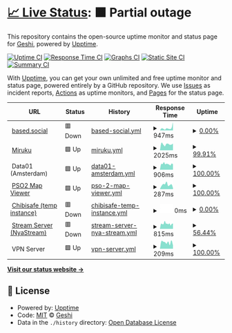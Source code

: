 # [📈 Live Status](https://demo.upptime.js.org): <!--live status--> **🟧 Partial outage**

This repository contains the open-source uptime monitor and status page for [Geshi](geshii.moe), powered by [Upptime](https://github.com/upptime/upptime).

[![Uptime CI](https://github.com/geshii/status/workflows/Uptime%20CI/badge.svg)](https://github.com/geshii/status/actions?query=workflow%3A%22Uptime+CI%22)
[![Response Time CI](https://github.com/geshii/status/workflows/Response%20Time%20CI/badge.svg)](https://github.com/geshii/status/actions?query=workflow%3A%22Response+Time+CI%22)
[![Graphs CI](https://github.com/geshii/status/workflows/Graphs%20CI/badge.svg)](https://github.com/geshii/status/actions?query=workflow%3A%22Graphs+CI%22)
[![Static Site CI](https://github.com/geshii/status/workflows/Static%20Site%20CI/badge.svg)](https://github.com/geshii/status/actions?query=workflow%3A%22Static+Site+CI%22)
[![Summary CI](https://github.com/geshii/status/workflows/Summary%20CI/badge.svg)](https://github.com/geshii/status/actions?query=workflow%3A%22Summary+CI%22)

With [Upptime](https://upptime.js.org), you can get your own unlimited and free uptime monitor and status page, powered entirely by a GitHub repository. We use [Issues](https://github.com/geshii/status/issues) as incident reports, [Actions](https://github.com/geshii/status/actions) as uptime monitors, and [Pages](https://demo.upptime.js.org) for the status page.

<!--start: status pages-->
<!-- This summary is generated by Upptime (https://github.com/upptime/upptime) -->
<!-- Do not edit this manually, your changes will be overwritten -->
<!-- prettier-ignore -->
| URL | Status | History | Response Time | Uptime |
| --- | ------ | ------- | ------------- | ------ |
| <img alt="" src="https://based.social/favicon.ico" height="13"> [based.social](https://based.social) | 🟥 Down | [based-social.yml](https://github.com/geshii/status/commits/HEAD/history/based-social.yml) | <details><summary><img alt="Response time graph" src="./graphs/based-social/response-time-week.png" height="20"> 947ms</summary><br><a href="https://status.miruku.cafe/history/based-social"><img alt="Response time 811" src="https://img.shields.io/endpoint?url=https%3A%2F%2Fraw.githubusercontent.com%2Fgeshii%2Fstatus%2FHEAD%2Fapi%2Fbased-social%2Fresponse-time.json"></a><br><a href="https://status.miruku.cafe/history/based-social"><img alt="24-hour response time 3208" src="https://img.shields.io/endpoint?url=https%3A%2F%2Fraw.githubusercontent.com%2Fgeshii%2Fstatus%2FHEAD%2Fapi%2Fbased-social%2Fresponse-time-day.json"></a><br><a href="https://status.miruku.cafe/history/based-social"><img alt="7-day response time 947" src="https://img.shields.io/endpoint?url=https%3A%2F%2Fraw.githubusercontent.com%2Fgeshii%2Fstatus%2FHEAD%2Fapi%2Fbased-social%2Fresponse-time-week.json"></a><br><a href="https://status.miruku.cafe/history/based-social"><img alt="30-day response time 825" src="https://img.shields.io/endpoint?url=https%3A%2F%2Fraw.githubusercontent.com%2Fgeshii%2Fstatus%2FHEAD%2Fapi%2Fbased-social%2Fresponse-time-month.json"></a><br><a href="https://status.miruku.cafe/history/based-social"><img alt="1-year response time 811" src="https://img.shields.io/endpoint?url=https%3A%2F%2Fraw.githubusercontent.com%2Fgeshii%2Fstatus%2FHEAD%2Fapi%2Fbased-social%2Fresponse-time-year.json"></a></details> | <details><summary><a href="https://status.miruku.cafe/history/based-social">0.00%</a></summary><a href="https://status.miruku.cafe/history/based-social"><img alt="All-time uptime 78.72%" src="https://img.shields.io/endpoint?url=https%3A%2F%2Fraw.githubusercontent.com%2Fgeshii%2Fstatus%2FHEAD%2Fapi%2Fbased-social%2Fuptime.json"></a><br><a href="https://status.miruku.cafe/history/based-social"><img alt="24-hour uptime 0.00%" src="https://img.shields.io/endpoint?url=https%3A%2F%2Fraw.githubusercontent.com%2Fgeshii%2Fstatus%2FHEAD%2Fapi%2Fbased-social%2Fuptime-day.json"></a><br><a href="https://status.miruku.cafe/history/based-social"><img alt="7-day uptime 0.00%" src="https://img.shields.io/endpoint?url=https%3A%2F%2Fraw.githubusercontent.com%2Fgeshii%2Fstatus%2FHEAD%2Fapi%2Fbased-social%2Fuptime-week.json"></a><br><a href="https://status.miruku.cafe/history/based-social"><img alt="30-day uptime 60.15%" src="https://img.shields.io/endpoint?url=https%3A%2F%2Fraw.githubusercontent.com%2Fgeshii%2Fstatus%2FHEAD%2Fapi%2Fbased-social%2Fuptime-month.json"></a><br><a href="https://status.miruku.cafe/history/based-social"><img alt="1-year uptime 78.72%" src="https://img.shields.io/endpoint?url=https%3A%2F%2Fraw.githubusercontent.com%2Fgeshii%2Fstatus%2FHEAD%2Fapi%2Fbased-social%2Fuptime-year.json"></a></details>
| <img alt="" src="https://miruku.cafe/favicon.ico" height="13"> [Miruku](https://miruku.cafe) | 🟩 Up | [miruku.yml](https://github.com/geshii/status/commits/HEAD/history/miruku.yml) | <details><summary><img alt="Response time graph" src="./graphs/miruku/response-time-week.png" height="20"> 2025ms</summary><br><a href="https://status.miruku.cafe/history/miruku"><img alt="Response time 878" src="https://img.shields.io/endpoint?url=https%3A%2F%2Fraw.githubusercontent.com%2Fgeshii%2Fstatus%2FHEAD%2Fapi%2Fmiruku%2Fresponse-time.json"></a><br><a href="https://status.miruku.cafe/history/miruku"><img alt="24-hour response time 4864" src="https://img.shields.io/endpoint?url=https%3A%2F%2Fraw.githubusercontent.com%2Fgeshii%2Fstatus%2FHEAD%2Fapi%2Fmiruku%2Fresponse-time-day.json"></a><br><a href="https://status.miruku.cafe/history/miruku"><img alt="7-day response time 2025" src="https://img.shields.io/endpoint?url=https%3A%2F%2Fraw.githubusercontent.com%2Fgeshii%2Fstatus%2FHEAD%2Fapi%2Fmiruku%2Fresponse-time-week.json"></a><br><a href="https://status.miruku.cafe/history/miruku"><img alt="30-day response time 1027" src="https://img.shields.io/endpoint?url=https%3A%2F%2Fraw.githubusercontent.com%2Fgeshii%2Fstatus%2FHEAD%2Fapi%2Fmiruku%2Fresponse-time-month.json"></a><br><a href="https://status.miruku.cafe/history/miruku"><img alt="1-year response time 878" src="https://img.shields.io/endpoint?url=https%3A%2F%2Fraw.githubusercontent.com%2Fgeshii%2Fstatus%2FHEAD%2Fapi%2Fmiruku%2Fresponse-time-year.json"></a></details> | <details><summary><a href="https://status.miruku.cafe/history/miruku">99.91%</a></summary><a href="https://status.miruku.cafe/history/miruku"><img alt="All-time uptime 99.73%" src="https://img.shields.io/endpoint?url=https%3A%2F%2Fraw.githubusercontent.com%2Fgeshii%2Fstatus%2FHEAD%2Fapi%2Fmiruku%2Fuptime.json"></a><br><a href="https://status.miruku.cafe/history/miruku"><img alt="24-hour uptime 99.37%" src="https://img.shields.io/endpoint?url=https%3A%2F%2Fraw.githubusercontent.com%2Fgeshii%2Fstatus%2FHEAD%2Fapi%2Fmiruku%2Fuptime-day.json"></a><br><a href="https://status.miruku.cafe/history/miruku"><img alt="7-day uptime 99.91%" src="https://img.shields.io/endpoint?url=https%3A%2F%2Fraw.githubusercontent.com%2Fgeshii%2Fstatus%2FHEAD%2Fapi%2Fmiruku%2Fuptime-week.json"></a><br><a href="https://status.miruku.cafe/history/miruku"><img alt="30-day uptime 99.92%" src="https://img.shields.io/endpoint?url=https%3A%2F%2Fraw.githubusercontent.com%2Fgeshii%2Fstatus%2FHEAD%2Fapi%2Fmiruku%2Fuptime-month.json"></a><br><a href="https://status.miruku.cafe/history/miruku"><img alt="1-year uptime 99.73%" src="https://img.shields.io/endpoint?url=https%3A%2F%2Fraw.githubusercontent.com%2Fgeshii%2Fstatus%2FHEAD%2Fapi%2Fmiruku%2Fuptime-year.json"></a></details>
| <img alt="" src="https://cdn-icons-png.flaticon.com/512/1925/1925155.png" height="13"> Data01 (Amsterdam) | 🟩 Up | [data01-amsterdam.yml](https://github.com/geshii/status/commits/HEAD/history/data01-amsterdam.yml) | <details><summary><img alt="Response time graph" src="./graphs/data01-amsterdam/response-time-week.png" height="20"> 906ms</summary><br><a href="https://status.miruku.cafe/history/data01-amsterdam"><img alt="Response time 803" src="https://img.shields.io/endpoint?url=https%3A%2F%2Fraw.githubusercontent.com%2Fgeshii%2Fstatus%2FHEAD%2Fapi%2Fdata01-amsterdam%2Fresponse-time.json"></a><br><a href="https://status.miruku.cafe/history/data01-amsterdam"><img alt="24-hour response time 869" src="https://img.shields.io/endpoint?url=https%3A%2F%2Fraw.githubusercontent.com%2Fgeshii%2Fstatus%2FHEAD%2Fapi%2Fdata01-amsterdam%2Fresponse-time-day.json"></a><br><a href="https://status.miruku.cafe/history/data01-amsterdam"><img alt="7-day response time 906" src="https://img.shields.io/endpoint?url=https%3A%2F%2Fraw.githubusercontent.com%2Fgeshii%2Fstatus%2FHEAD%2Fapi%2Fdata01-amsterdam%2Fresponse-time-week.json"></a><br><a href="https://status.miruku.cafe/history/data01-amsterdam"><img alt="30-day response time 830" src="https://img.shields.io/endpoint?url=https%3A%2F%2Fraw.githubusercontent.com%2Fgeshii%2Fstatus%2FHEAD%2Fapi%2Fdata01-amsterdam%2Fresponse-time-month.json"></a><br><a href="https://status.miruku.cafe/history/data01-amsterdam"><img alt="1-year response time 803" src="https://img.shields.io/endpoint?url=https%3A%2F%2Fraw.githubusercontent.com%2Fgeshii%2Fstatus%2FHEAD%2Fapi%2Fdata01-amsterdam%2Fresponse-time-year.json"></a></details> | <details><summary><a href="https://status.miruku.cafe/history/data01-amsterdam">100.00%</a></summary><a href="https://status.miruku.cafe/history/data01-amsterdam"><img alt="All-time uptime 100.00%" src="https://img.shields.io/endpoint?url=https%3A%2F%2Fraw.githubusercontent.com%2Fgeshii%2Fstatus%2FHEAD%2Fapi%2Fdata01-amsterdam%2Fuptime.json"></a><br><a href="https://status.miruku.cafe/history/data01-amsterdam"><img alt="24-hour uptime 100.00%" src="https://img.shields.io/endpoint?url=https%3A%2F%2Fraw.githubusercontent.com%2Fgeshii%2Fstatus%2FHEAD%2Fapi%2Fdata01-amsterdam%2Fuptime-day.json"></a><br><a href="https://status.miruku.cafe/history/data01-amsterdam"><img alt="7-day uptime 100.00%" src="https://img.shields.io/endpoint?url=https%3A%2F%2Fraw.githubusercontent.com%2Fgeshii%2Fstatus%2FHEAD%2Fapi%2Fdata01-amsterdam%2Fuptime-week.json"></a><br><a href="https://status.miruku.cafe/history/data01-amsterdam"><img alt="30-day uptime 100.00%" src="https://img.shields.io/endpoint?url=https%3A%2F%2Fraw.githubusercontent.com%2Fgeshii%2Fstatus%2FHEAD%2Fapi%2Fdata01-amsterdam%2Fuptime-month.json"></a><br><a href="https://status.miruku.cafe/history/data01-amsterdam"><img alt="1-year uptime 100.00%" src="https://img.shields.io/endpoint?url=https%3A%2F%2Fraw.githubusercontent.com%2Fgeshii%2Fstatus%2FHEAD%2Fapi%2Fdata01-amsterdam%2Fuptime-year.json"></a></details>
| <img alt="" src="http://map.geshii.moe/favicon.ico" height="13"> [PSO2 Map Viewer](http://map.geshii.moe) | 🟩 Up | [pso-2-map-viewer.yml](https://github.com/geshii/status/commits/HEAD/history/pso-2-map-viewer.yml) | <details><summary><img alt="Response time graph" src="./graphs/pso-2-map-viewer/response-time-week.png" height="20"> 287ms</summary><br><a href="https://status.miruku.cafe/history/pso-2-map-viewer"><img alt="Response time 270" src="https://img.shields.io/endpoint?url=https%3A%2F%2Fraw.githubusercontent.com%2Fgeshii%2Fstatus%2FHEAD%2Fapi%2Fpso-2-map-viewer%2Fresponse-time.json"></a><br><a href="https://status.miruku.cafe/history/pso-2-map-viewer"><img alt="24-hour response time 71" src="https://img.shields.io/endpoint?url=https%3A%2F%2Fraw.githubusercontent.com%2Fgeshii%2Fstatus%2FHEAD%2Fapi%2Fpso-2-map-viewer%2Fresponse-time-day.json"></a><br><a href="https://status.miruku.cafe/history/pso-2-map-viewer"><img alt="7-day response time 287" src="https://img.shields.io/endpoint?url=https%3A%2F%2Fraw.githubusercontent.com%2Fgeshii%2Fstatus%2FHEAD%2Fapi%2Fpso-2-map-viewer%2Fresponse-time-week.json"></a><br><a href="https://status.miruku.cafe/history/pso-2-map-viewer"><img alt="30-day response time 283" src="https://img.shields.io/endpoint?url=https%3A%2F%2Fraw.githubusercontent.com%2Fgeshii%2Fstatus%2FHEAD%2Fapi%2Fpso-2-map-viewer%2Fresponse-time-month.json"></a><br><a href="https://status.miruku.cafe/history/pso-2-map-viewer"><img alt="1-year response time 270" src="https://img.shields.io/endpoint?url=https%3A%2F%2Fraw.githubusercontent.com%2Fgeshii%2Fstatus%2FHEAD%2Fapi%2Fpso-2-map-viewer%2Fresponse-time-year.json"></a></details> | <details><summary><a href="https://status.miruku.cafe/history/pso-2-map-viewer">100.00%</a></summary><a href="https://status.miruku.cafe/history/pso-2-map-viewer"><img alt="All-time uptime 100.00%" src="https://img.shields.io/endpoint?url=https%3A%2F%2Fraw.githubusercontent.com%2Fgeshii%2Fstatus%2FHEAD%2Fapi%2Fpso-2-map-viewer%2Fuptime.json"></a><br><a href="https://status.miruku.cafe/history/pso-2-map-viewer"><img alt="24-hour uptime 100.00%" src="https://img.shields.io/endpoint?url=https%3A%2F%2Fraw.githubusercontent.com%2Fgeshii%2Fstatus%2FHEAD%2Fapi%2Fpso-2-map-viewer%2Fuptime-day.json"></a><br><a href="https://status.miruku.cafe/history/pso-2-map-viewer"><img alt="7-day uptime 100.00%" src="https://img.shields.io/endpoint?url=https%3A%2F%2Fraw.githubusercontent.com%2Fgeshii%2Fstatus%2FHEAD%2Fapi%2Fpso-2-map-viewer%2Fuptime-week.json"></a><br><a href="https://status.miruku.cafe/history/pso-2-map-viewer"><img alt="30-day uptime 100.00%" src="https://img.shields.io/endpoint?url=https%3A%2F%2Fraw.githubusercontent.com%2Fgeshii%2Fstatus%2FHEAD%2Fapi%2Fpso-2-map-viewer%2Fuptime-month.json"></a><br><a href="https://status.miruku.cafe/history/pso-2-map-viewer"><img alt="1-year uptime 100.00%" src="https://img.shields.io/endpoint?url=https%3A%2F%2Fraw.githubusercontent.com%2Fgeshii%2Fstatus%2FHEAD%2Fapi%2Fpso-2-map-viewer%2Fuptime-year.json"></a></details>
| <img alt="" src="http://files.geshii.moe/favicon.ico" height="13"> [Chibisafe (temp instance)](http://files.geshii.moe) | 🟥 Down | [chibisafe-temp-instance.yml](https://github.com/geshii/status/commits/HEAD/history/chibisafe-temp-instance.yml) | <details><summary><img alt="Response time graph" src="./graphs/chibisafe-temp-instance/response-time-week.png" height="20"> 0ms</summary><br><a href="https://status.miruku.cafe/history/chibisafe-temp-instance"><img alt="Response time 230" src="https://img.shields.io/endpoint?url=https%3A%2F%2Fraw.githubusercontent.com%2Fgeshii%2Fstatus%2FHEAD%2Fapi%2Fchibisafe-temp-instance%2Fresponse-time.json"></a><br><a href="https://status.miruku.cafe/history/chibisafe-temp-instance"><img alt="24-hour response time 0" src="https://img.shields.io/endpoint?url=https%3A%2F%2Fraw.githubusercontent.com%2Fgeshii%2Fstatus%2FHEAD%2Fapi%2Fchibisafe-temp-instance%2Fresponse-time-day.json"></a><br><a href="https://status.miruku.cafe/history/chibisafe-temp-instance"><img alt="7-day response time 0" src="https://img.shields.io/endpoint?url=https%3A%2F%2Fraw.githubusercontent.com%2Fgeshii%2Fstatus%2FHEAD%2Fapi%2Fchibisafe-temp-instance%2Fresponse-time-week.json"></a><br><a href="https://status.miruku.cafe/history/chibisafe-temp-instance"><img alt="30-day response time 0" src="https://img.shields.io/endpoint?url=https%3A%2F%2Fraw.githubusercontent.com%2Fgeshii%2Fstatus%2FHEAD%2Fapi%2Fchibisafe-temp-instance%2Fresponse-time-month.json"></a><br><a href="https://status.miruku.cafe/history/chibisafe-temp-instance"><img alt="1-year response time 230" src="https://img.shields.io/endpoint?url=https%3A%2F%2Fraw.githubusercontent.com%2Fgeshii%2Fstatus%2FHEAD%2Fapi%2Fchibisafe-temp-instance%2Fresponse-time-year.json"></a></details> | <details><summary><a href="https://status.miruku.cafe/history/chibisafe-temp-instance">0.00%</a></summary><a href="https://status.miruku.cafe/history/chibisafe-temp-instance"><img alt="All-time uptime 0.92%" src="https://img.shields.io/endpoint?url=https%3A%2F%2Fraw.githubusercontent.com%2Fgeshii%2Fstatus%2FHEAD%2Fapi%2Fchibisafe-temp-instance%2Fuptime.json"></a><br><a href="https://status.miruku.cafe/history/chibisafe-temp-instance"><img alt="24-hour uptime 0.00%" src="https://img.shields.io/endpoint?url=https%3A%2F%2Fraw.githubusercontent.com%2Fgeshii%2Fstatus%2FHEAD%2Fapi%2Fchibisafe-temp-instance%2Fuptime-day.json"></a><br><a href="https://status.miruku.cafe/history/chibisafe-temp-instance"><img alt="7-day uptime 0.00%" src="https://img.shields.io/endpoint?url=https%3A%2F%2Fraw.githubusercontent.com%2Fgeshii%2Fstatus%2FHEAD%2Fapi%2Fchibisafe-temp-instance%2Fuptime-week.json"></a><br><a href="https://status.miruku.cafe/history/chibisafe-temp-instance"><img alt="30-day uptime 0.00%" src="https://img.shields.io/endpoint?url=https%3A%2F%2Fraw.githubusercontent.com%2Fgeshii%2Fstatus%2FHEAD%2Fapi%2Fchibisafe-temp-instance%2Fuptime-month.json"></a><br><a href="https://status.miruku.cafe/history/chibisafe-temp-instance"><img alt="1-year uptime 0.92%" src="https://img.shields.io/endpoint?url=https%3A%2F%2Fraw.githubusercontent.com%2Fgeshii%2Fstatus%2FHEAD%2Fapi%2Fchibisafe-temp-instance%2Fuptime-year.json"></a></details>
| <img alt="" src="http://stream.geshii.moe/favicon.ico" height="13"> [Stream Server (NyaStream)](http://stream.geshii.moe) | 🟥 Down | [stream-server-nya-stream.yml](https://github.com/geshii/status/commits/HEAD/history/stream-server-nya-stream.yml) | <details><summary><img alt="Response time graph" src="./graphs/stream-server-nya-stream/response-time-week.png" height="20"> 815ms</summary><br><a href="https://status.miruku.cafe/history/stream-server-nya-stream"><img alt="Response time 815" src="https://img.shields.io/endpoint?url=https%3A%2F%2Fraw.githubusercontent.com%2Fgeshii%2Fstatus%2FHEAD%2Fapi%2Fstream-server-nya-stream%2Fresponse-time.json"></a><br><a href="https://status.miruku.cafe/history/stream-server-nya-stream"><img alt="24-hour response time 841" src="https://img.shields.io/endpoint?url=https%3A%2F%2Fraw.githubusercontent.com%2Fgeshii%2Fstatus%2FHEAD%2Fapi%2Fstream-server-nya-stream%2Fresponse-time-day.json"></a><br><a href="https://status.miruku.cafe/history/stream-server-nya-stream"><img alt="7-day response time 815" src="https://img.shields.io/endpoint?url=https%3A%2F%2Fraw.githubusercontent.com%2Fgeshii%2Fstatus%2FHEAD%2Fapi%2Fstream-server-nya-stream%2Fresponse-time-week.json"></a><br><a href="https://status.miruku.cafe/history/stream-server-nya-stream"><img alt="30-day response time 815" src="https://img.shields.io/endpoint?url=https%3A%2F%2Fraw.githubusercontent.com%2Fgeshii%2Fstatus%2FHEAD%2Fapi%2Fstream-server-nya-stream%2Fresponse-time-month.json"></a><br><a href="https://status.miruku.cafe/history/stream-server-nya-stream"><img alt="1-year response time 815" src="https://img.shields.io/endpoint?url=https%3A%2F%2Fraw.githubusercontent.com%2Fgeshii%2Fstatus%2FHEAD%2Fapi%2Fstream-server-nya-stream%2Fresponse-time-year.json"></a></details> | <details><summary><a href="https://status.miruku.cafe/history/stream-server-nya-stream">56.44%</a></summary><a href="https://status.miruku.cafe/history/stream-server-nya-stream"><img alt="All-time uptime 56.44%" src="https://img.shields.io/endpoint?url=https%3A%2F%2Fraw.githubusercontent.com%2Fgeshii%2Fstatus%2FHEAD%2Fapi%2Fstream-server-nya-stream%2Fuptime.json"></a><br><a href="https://status.miruku.cafe/history/stream-server-nya-stream"><img alt="24-hour uptime 0.00%" src="https://img.shields.io/endpoint?url=https%3A%2F%2Fraw.githubusercontent.com%2Fgeshii%2Fstatus%2FHEAD%2Fapi%2Fstream-server-nya-stream%2Fuptime-day.json"></a><br><a href="https://status.miruku.cafe/history/stream-server-nya-stream"><img alt="7-day uptime 56.44%" src="https://img.shields.io/endpoint?url=https%3A%2F%2Fraw.githubusercontent.com%2Fgeshii%2Fstatus%2FHEAD%2Fapi%2Fstream-server-nya-stream%2Fuptime-week.json"></a><br><a href="https://status.miruku.cafe/history/stream-server-nya-stream"><img alt="30-day uptime 56.44%" src="https://img.shields.io/endpoint?url=https%3A%2F%2Fraw.githubusercontent.com%2Fgeshii%2Fstatus%2FHEAD%2Fapi%2Fstream-server-nya-stream%2Fuptime-month.json"></a><br><a href="https://status.miruku.cafe/history/stream-server-nya-stream"><img alt="1-year uptime 56.44%" src="https://img.shields.io/endpoint?url=https%3A%2F%2Fraw.githubusercontent.com%2Fgeshii%2Fstatus%2FHEAD%2Fapi%2Fstream-server-nya-stream%2Fuptime-year.json"></a></details>
| <img alt="" src="https://cdn-icons-png.flaticon.com/512/1925/1925155.png" height="13"> VPN Server | 🟩 Up | [vpn-server.yml](https://github.com/geshii/status/commits/HEAD/history/vpn-server.yml) | <details><summary><img alt="Response time graph" src="./graphs/vpn-server/response-time-week.png" height="20"> 209ms</summary><br><a href="https://status.miruku.cafe/history/vpn-server"><img alt="Response time 209" src="https://img.shields.io/endpoint?url=https%3A%2F%2Fraw.githubusercontent.com%2Fgeshii%2Fstatus%2FHEAD%2Fapi%2Fvpn-server%2Fresponse-time.json"></a><br><a href="https://status.miruku.cafe/history/vpn-server"><img alt="24-hour response time 112" src="https://img.shields.io/endpoint?url=https%3A%2F%2Fraw.githubusercontent.com%2Fgeshii%2Fstatus%2FHEAD%2Fapi%2Fvpn-server%2Fresponse-time-day.json"></a><br><a href="https://status.miruku.cafe/history/vpn-server"><img alt="7-day response time 209" src="https://img.shields.io/endpoint?url=https%3A%2F%2Fraw.githubusercontent.com%2Fgeshii%2Fstatus%2FHEAD%2Fapi%2Fvpn-server%2Fresponse-time-week.json"></a><br><a href="https://status.miruku.cafe/history/vpn-server"><img alt="30-day response time 209" src="https://img.shields.io/endpoint?url=https%3A%2F%2Fraw.githubusercontent.com%2Fgeshii%2Fstatus%2FHEAD%2Fapi%2Fvpn-server%2Fresponse-time-month.json"></a><br><a href="https://status.miruku.cafe/history/vpn-server"><img alt="1-year response time 209" src="https://img.shields.io/endpoint?url=https%3A%2F%2Fraw.githubusercontent.com%2Fgeshii%2Fstatus%2FHEAD%2Fapi%2Fvpn-server%2Fresponse-time-year.json"></a></details> | <details><summary><a href="https://status.miruku.cafe/history/vpn-server">100.00%</a></summary><a href="https://status.miruku.cafe/history/vpn-server"><img alt="All-time uptime 100.00%" src="https://img.shields.io/endpoint?url=https%3A%2F%2Fraw.githubusercontent.com%2Fgeshii%2Fstatus%2FHEAD%2Fapi%2Fvpn-server%2Fuptime.json"></a><br><a href="https://status.miruku.cafe/history/vpn-server"><img alt="24-hour uptime 100.00%" src="https://img.shields.io/endpoint?url=https%3A%2F%2Fraw.githubusercontent.com%2Fgeshii%2Fstatus%2FHEAD%2Fapi%2Fvpn-server%2Fuptime-day.json"></a><br><a href="https://status.miruku.cafe/history/vpn-server"><img alt="7-day uptime 100.00%" src="https://img.shields.io/endpoint?url=https%3A%2F%2Fraw.githubusercontent.com%2Fgeshii%2Fstatus%2FHEAD%2Fapi%2Fvpn-server%2Fuptime-week.json"></a><br><a href="https://status.miruku.cafe/history/vpn-server"><img alt="30-day uptime 100.00%" src="https://img.shields.io/endpoint?url=https%3A%2F%2Fraw.githubusercontent.com%2Fgeshii%2Fstatus%2FHEAD%2Fapi%2Fvpn-server%2Fuptime-month.json"></a><br><a href="https://status.miruku.cafe/history/vpn-server"><img alt="1-year uptime 100.00%" src="https://img.shields.io/endpoint?url=https%3A%2F%2Fraw.githubusercontent.com%2Fgeshii%2Fstatus%2FHEAD%2Fapi%2Fvpn-server%2Fuptime-year.json"></a></details>

<!--end: status pages-->

[**Visit our status website →**](https://demo.upptime.js.org)

## 📄 License

- Powered by: [Upptime](https://github.com/upptime/upptime)
- Code: [MIT](./LICENSE) © [Geshi](geshii.moe)
- Data in the `./history` directory: [Open Database License](https://opendatacommons.org/licenses/odbl/1-0/)

